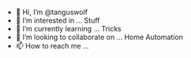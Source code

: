 - 👋 Hi, I’m @tanguswolf
- 👀 I’m interested in ... Stuff
- 🌱 I’m currently learning ... Tricks
- 💞️ I’m looking to collaborate on ... Home Automation
- 📫 How to reach me ...

<!---
tanguswolf/tanguswolf is a ✨ special ✨ repository because its `README.md` (this file) appears on your GitHub profile.
You can click the Preview link to take a look at your changes.
--->
